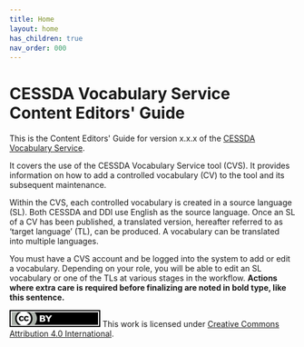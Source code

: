 ```yaml
---
title: Home
layout: home
has_children: true
nav_order: 000
---
```


# CESSDA Vocabulary Service Content Editors' Guide

This is the Content Editors' Guide for version x.x.x of the [CESSDA Vocabulary Service](https://vocabularies.cessda.eu/).

It covers the use of the CESSDA Vocabulary Service tool (CVS).
It provides information on how to add a controlled vocabulary (CV) to the tool and its subsequent maintenance.

Within the CVS, each controlled vocabulary is created in a source language (SL).
Both CESSDA and DDI use English as the source language.
Once an SL of a CV has been published, a translated version, hereafter referred to as ‘target language’ (TL), can be produced.
A vocabulary can be translated into multiple languages.

You must have a CVS account and be logged into the system to add or edit a vocabulary.
Depending on your role, you will be able to edit an SL vocabulary or one of the TLs at various stages in the workflow.
**Actions where extra care is required before finalizing are noted in bold type, like this sentence.**

![CC-BY-4.0](images/cc-by.svg "CC-BY-4.0")
This work is licensed under [Creative Commons Attribution 4.0 International](https://creativecommons.org/licenses/by/4.0/).
